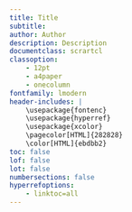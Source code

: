 ```yaml
---
title: Title
subtitle: 
author: Author
description: Description
documentclass: scrartcl
classoption: 
    - 12pt
    - a4paper
    - onecolumn
fontfamily: lmodern
header-includes: |
    \usepackage{fontenc}
    \usepackage{hyperref}
    \usepackage{xcolor}
    \pagecolor[HTML]{282828}
    \color[HTML]{ebdbb2}
toc: false
lof: false
lot: false
numbersections: false
hyperrefoptions:
    - linktoc=all 
---
```

